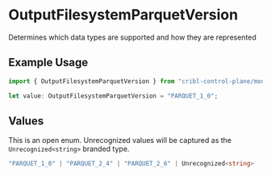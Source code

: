 # OutputFilesystemParquetVersion

Determines which data types are supported and how they are represented

## Example Usage

```typescript
import { OutputFilesystemParquetVersion } from "cribl-control-plane/models/operations";

let value: OutputFilesystemParquetVersion = "PARQUET_1_0";
```

## Values

This is an open enum. Unrecognized values will be captured as the `Unrecognized<string>` branded type.

```typescript
"PARQUET_1_0" | "PARQUET_2_4" | "PARQUET_2_6" | Unrecognized<string>
```